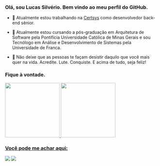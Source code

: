 ###  Olá, sou Lucas Silvério. Bem vindo ao meu perfil do GitHub.

- 🔭 Atualmente estou trabalhando na <a href="https://www.linkedin.com/company/certsystecnologia/about/" target="_blank">Certsys</a> como desenvolvedor back-end sênior.

- 🌱 Atualmente estou cursando a pós-graduação em Arquitetura de Software pela Pontifícia Universidade Católica de Minas Gerais e sou Tecnólogo em Análise e Desenvolvimento de Sistemas pela Universidade de Franca.

- 💬 Não deixe que as pessoas te façam desistir daquilo que você mais quer na vida. Acredite. Lute. Conquiste. E acima de tudo, seja feliz!


### Fique à vontade.
<div>
<a href="https://github.com/lsilverio">
<img height="180em" src="https://github-readme-stats.vercel.app/api/top-langs/?username=lsilverio&layout=compact&langs_count=7&theme=merko"/>
<img height="180em" src="https://github-readme-stats.vercel.app/api?username=lsilverio&show_icons=true&theme=merko&include_all_commits=true&count_private=true"/>
</div>

  
### Você pode me achar aqui:

<div>

<a href="https://www.instagram.com/lsilverio18/" target="_blank"><img src="https://img.shields.io/badge/-Instagram-%23E4405F?style=for-the-badge&logo=instagram&logoColor=white" target="_blank"></a>
<a href="https://www.linkedin.com/in/lucas-silverio/" target="_blank"><img src="https://img.shields.io/badge/-LinkedIn-%230077B5?style=for-the-badge&logo=linkedin&logoColor=white" target="_blank"></a>   
</div>


